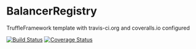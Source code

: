 # BalancerRegistry

TruffleFramework template with travis-ci.org and coveralls.io configured

[![Build Status](https://travis-ci.org/CryptoManiacsZone/BalancerRegistry.svg?branch=master)](https://travis-ci.org/CryptoManiacsZone/BalancerRegistry)
[![Coverage Status](https://coveralls.io/repos/github/CryptoManiacsZone/BalancerRegistry/badge.svg?branch=master)](https://coveralls.io/github/CryptoManiacsZone/BalancerRegistry?branch=master)
